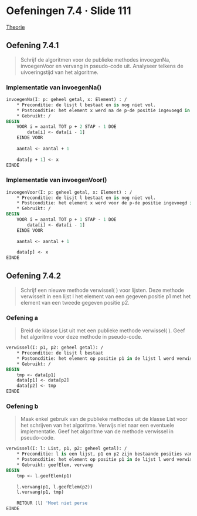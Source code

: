 # Oefeningen 7.4 &middot; Slide 111[Theorie](/1ste-jaar/semester-II/Probleem-Oplossend-Denken-I.md#hoofdstuk-7)## Oefening 7.4.1

> Schrijf de algoritmen voor de publieke methodes invoegenNa, invoegenVoor envervang in pseudo-code uit.Analyseer telkens de uivoeringstijd van het algoritme.### Implementatie van invoegenNa()

```pascal
invoegenNa(I: p: geheel getal, x: Element) : /
    * Preconditie: de lisjt l bestaat en is nog niet vol.
    * Postconditie: het element x werd na de p-de positie ingevoegd in de lisjt l.
    * Gebruikt: /
BEGIN
    VOOR i = aantal TOT p + 2 STAP - 1 DOE
        data[i] <- data[i - 1]
    EINDE VOOR
    
    aantal <- aantal + 1
    
    data[p + 1] <- x
EINDE
```

### Implementatie van invoegenVoor()

```pascal
invoegenVoor(I: p: geheel getal, x: Element) : /
    * Preconditie: de lisjt l bestaat en is nog niet vol.
    * Postconditie: het element x werd voor de p-de positie ingevoegd in de lisjt l.
    * Gebruikt: /
BEGIN
    VOOR i = aantal TOT p + 1 STAP - 1 DOE
        data[i] <- data[i - 1]
    EINDE VOOR
    
    aantal <- aantal + 1
    
    data[p] <- x
EINDE
```

## Oefening 7.4.2

> Schrijf een nieuwe methode verwissel( ) voor lijsten. Deze methode verwisselt ineen lijst l het element van een gegeven positie p1 met het element van een tweedegegeven positie p2.

### Oefening a

> Breid de klasse List uit met een publieke methode verwissel( ). Geef hetalgoritme voor deze methode in pseudo-code.

```pascal
verwissel(I: p1, p2: geheel getal): /
    * Preconditie: de lisjt l bestaat
    * Postoncditie: het element op positie p1 in de lijst l werd verwisseld met het element op de positie p2
    * Gebruikt: /
BEGIN
    tmp <- data[p1]
    data[p1] <- data[p2]
    data[p2] <- tmp
EINDE
```

### Oefening b

> Maak enkel gebruik van de publieke methodes uit de klasse List voor hetschrijven van het algoritme. Verwijs niet naar een eventuele implementatie.Geef het algoritme van de methode verwissel in pseudo-code.

```pascal
verwissel(I: l: List, p1, p2: geheel getal): /
    * Preconditie: l is een lijst, p1 en p2 zijn bestaande posities van l
    * Postoncditie: het element op positie p1 in de lijst l werd verwisseld met het element op positie p2; de gewijzigde lisjt werd geretourneerd.
    * Gebruikt: geefElem, vervang
BEGIN
    tmp <- l.geefElem(p1)
    
    l.vervang(p1, l.geefElem(p2))
    l.vervang(p1, tmp)
    
    RETOUR (l) 'Moet niet perse 
EINDE
```
